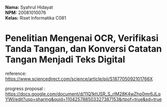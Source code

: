 **Nama:** Syahrul Hidayat <br>
**NPM:** 20081010076 <br>
**Kelas:** Riset Informatika C081

# Penelitian Mengenai OCR, Verifikasi Tanda Tangan, dan Konversi Catatan Tangan Menjadi Teks Digital

reference:
https://www.sciencedirect.com/science/article/pii/S187705092101766X

progress proposal :
https://docs.google.com/document/d/11Q1ktUSR_S_rIM28K4wZhp0mr6JLqYWI/edit?usp=sharing&ouid=110425788503327387153&rtpof=true&sd=true
